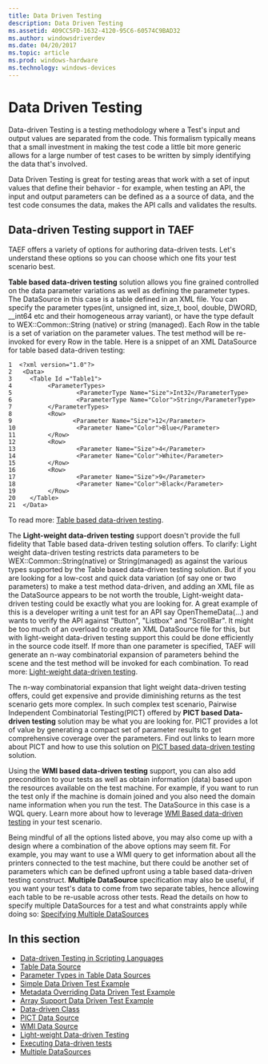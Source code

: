 ```yaml
---
title: Data Driven Testing
description: Data Driven Testing
ms.assetid: 409CC5FD-1632-4120-95C6-60574C9BAD32
ms.author: windowsdriverdev
ms.date: 04/20/2017
ms.topic: article
ms.prod: windows-hardware
ms.technology: windows-devices
---
```


# Data Driven Testing


Data-driven Testing is a testing methodology where a Test's input and output values are separated from the code. This formalism typically means that a small investment in making the test code a little bit more generic allows for a large number of test cases to be written by simply identifying the data that's involved.

Data Driven Testing is great for testing areas that work with a set of input values that define their behavior - for example, when testing an API, the input and output parameters can be defined as a a source of data, and the test code consumes the data, makes the API calls and validates the results.

## <span id="Data-driven_Testing_support_in_TAEF"></span><span id="data-driven_testing_support_in_taef"></span><span id="DATA-DRIVEN_TESTING_SUPPORT_IN_TAEF"></span>Data-driven Testing support in TAEF


TAEF offers a variety of options for authoring data-driven tests. Let's understand these options so you can choose which one fits your test scenario best.

**Table based data-driven testing** solution allows you fine grained controlled on the data parameter variations as well as defining the parameter types. The DataSource in this case is a table defined in an XML file. You can specify the parameter types(int, unsigned int, size\_t, bool, double, DWORD, \_\_int64 etc and their homogeneous array variant), or have the type default to WEX::Common::String (native) or string (managed). Each Row in the table is a set of variation on the parameter values. The test method will be re-invoked for every Row in the table. Here is a snippet of an XML DataSource for table based data-driven testing:

```
1  <?xml version="1.0"?>
2   <Data>
3     <Table Id ="Table1">
4          <ParameterTypes>
5                  <ParameterType Name="Size">Int32</ParameterType>
6                  <ParameterType Name="Color">String</ParameterType>
7          </ParameterTypes>
8          <Row>
9                 <Parameter Name="Size">12</Parameter>
10                 <Parameter Name="Color">Blue</Parameter>
11         </Row>
12         <Row>
13                 <Parameter Name="Size">4</Parameter>
14                 <Parameter Name="Color">White</Parameter>
15         </Row>
16         <Row>
17                 <Parameter Name="Size">9</Parameter>
18                 <Parameter Name="Color">Black</Parameter>
19         </Row>
20    </Table>
21  </Data>
```

To read more: [Table based data-driven testing](table-data-source.md).

The **Light-weight data-driven testing** support doesn't provide the full fidelity that Table based data-driven testing solution offers. To clarify: Light weight data-driven testing restricts data parameters to be WEX::Common::String(native) or String(managed) as against the various types supported by the Table based data-driven testing solution. But if you are looking for a low-cost and quick data variation (of say one or two parameters) to make a test method data-driven, and adding an XML file as the DataSource appears to be not worth the trouble, Light-weight data-driven testing could be exactly what you are looking for. A great example of this is a developer writing a unit test for an API say OpenThemeData(...) and wants to verify the API against "Button", "Listbox" and "ScrollBar". It might be too much of an overload to create an XML DataSource file for this, but with light-weight data-driven testing support this could be done efficiently in the source code itself. If more than one parameter is specified, TAEF will generate an n-way combinatorial expansion of parameters behind the scene and the test method will be invoked for each combination. To read more: [Light-weight data-driven testing](light-weight-data-driven-testing.md).

The n-way combinatorial expansion that light weight data-driven testing offers, could get expensive and provide diminishing returns as the test scenario gets more complex. In such complex test scenario, Pairwise Independent Combinatorial Testing(PICT) offered by **PICT based Data-driven testing** solution may be what you are looking for. PICT provides a lot of value by generating a compact set of parameter results to get comprehensive coverage over the parameters. Find out links to learn more about PICT and how to use this solution on [PICT based data-driven testing](pict-data-source.md) solution.

Using the **WMI based data-driven testing** support, you can also add precondition to your tests as well as obtain information (data) based upon the resources available on the test machine. For example, if you want to run the test only if the machine is domain joined and you also need the domain name information when you run the test. The DataSource in this case is a WQL query. Learn more about how to leverage [WMI Based data-driven testing](wmi-data-source.md) in your test scenario.

Being mindful of all the options listed above, you may also come up with a design where a combination of the above options may seem fit. For example, you may want to use a WMI query to get information about all the printers connected to the test machine, but there could be another set of parameters which can be defined upfront using a table based data-driven testing construct. **Multiple DataSource** specification may also be useful, if you want your test's data to come from two separate tables, hence allowing each table to be re-usable across other tests. Read the details on how to specify multiple DataSources for a test and what constraints apply while doing so: [Specifying Multiple DataSources](multiple-datasources.md)

## <span id="in_this_section"></span>In this section


-   [Data-driven Testing in Scripting Languages](data-driven-testing-in-scripting-languages.md)
-   [Table Data Source](table-data-source.md)
-   [Parameter Types in Table Data Sources](parameter-types-in-table-data-sources.md)
-   [Simple Data Driven Test Example](simple-data-driven-test-example.md)
-   [Metadata Overriding Data Driven Test Example](metadata-overriding-data-driven-test-example.md)
-   [Array Support Data Driven Test Example](array-support-data-driven-test-example.md)
-   [Data-driven Class](data-driven-class.md)
-   [PICT Data Source](pict-data-source.md)
-   [WMI Data Source](wmi-data-source.md)
-   [Light-weight Data-driven Testing](light-weight-data-driven-testing.md)
-   [Executing Data-driven tests](executing-data-driven-tests.md)
-   [Multiple DataSources](multiple-datasources.md)

 

 





